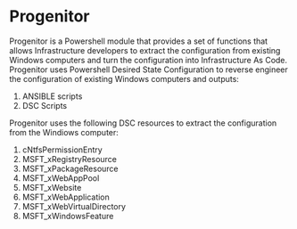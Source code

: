 # Progenitor
Progenitor is a Powershell module that provides a set of functions that allows Infrastructure developers to extract the configuration from existing Windows computers and turn the configuration into Infrastructure As Code. Progenitor uses Powershell Desired State Configuration to reverse engineer the configuration of existing Windows computers and outputs:

1. ANSIBLE scripts
2. DSC Scripts

Progenitor uses the following DSC resources to extract the configuration from the Windiows computer:

1. cNtfsPermissionEntry
2. MSFT_xRegistryResource
4. MSFT_xPackageResource
5. MSFT_xWebAppPool
6. MSFT_xWebsite
7. MSFT_xWebApplication
8. MSFT_xWebVirtualDirectory
9. MSFT_xWindowsFeature

